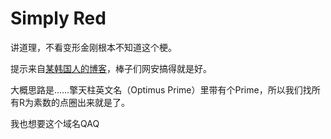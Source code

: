 # Simply Red

讲道理，不看变形金刚根本不知道这个梗。

提示来自[某韩国人的博客](https://blog.nagi.moe/2015/08/19/wechall-simply-red/)，棒子们网安搞得就是好。

大概思路是……擎天柱英文名（Optimus Prime）里带有个Prime，所以我们找所有R为素数的点圈出来就是了。

我也想要这个域名QAQ
